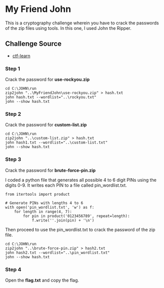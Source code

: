 # My Friend John
This is a cryptography challenge wherein you have to crack the passwords of the zip files using tools. In this one, I used John the Ripper.

## Challenge Source
* [ctf-learn]([https://github.com/matiassingers/awesome-readme](https://ctflearn.com/challenge/1135))
  
### Step 1
Crack the password for **use-rockyou.zip**
```
cd C:\JOHN\run
zip2john "..\MyFriendJohn\use-rockyou.zip" > hash.txt
john hash.txt --wordlist="..\rockyou.txt"
john --show hash.txt
```
### Step 2
Crack the password for **custom-list.zip**
```
cd C:\JOHN\run
zip2john "..\custom-list.zip" > hash.txt
john hash1.txt --wordlist="..\custom-list.txt"
john --show hash.txt
```
### Step 3
Crack the password for **brute-force-pin.zip**

I coded a python file that generates all possible 4 to 6 digit PINs using the digits 0-9. It writes each PIN to a file called pin_wordlist.txt.
```
from itertools import product

# Generate PINs with lengths 4 to 6
with open('pin_wordlist.txt', 'w') as f:
    for length in range(4, 7):
        for pin in product('0123456789', repeat=length):
            f.write(''.join(pin) + '\n')
```
Then proceed to use the pin_wordlist.txt to crack the password of the zip file.
```
cd C:\JOHN\run
zip2john "..\brute-force-pin.zip" > hash2.txt
john hash2.txt --wordlist="..\pin_wordlist.txt"
john --show hash.txt
```
### Step 4
Open the **flag.txt** and copy the flag. 
